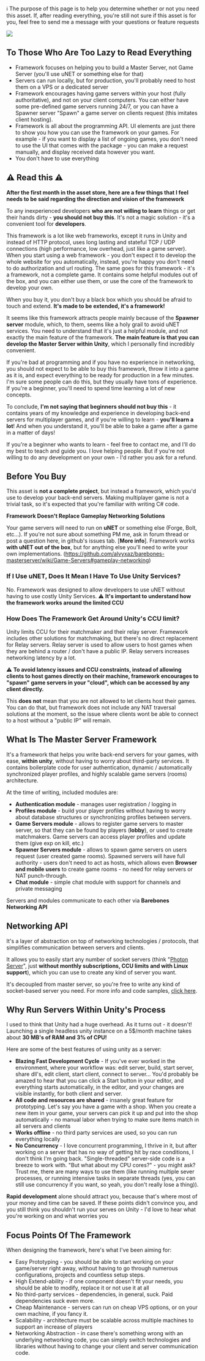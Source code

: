 :information_source: The purpose of this page is to help you determine whether or not you need this asset. If, after reading everything, you're still not sure if this asset is for you, feel free to send me a message with your questions or feature requests

[![](http://i.imgur.com/RB1F4Ym.png)](https://github.com/alvyxaz/barebones-masterserver/wiki/Introduction-To-The-Framework)

## To Those Who Are Too Lazy to Read Everything

* Framework focuses on helping you to build a Master Server, not Game Server (you'll use uNET or something else for that)
* Servers can run locally, but for production, you'll probably need to host them on a VPS or a dedicated server
* Framework encourages having game servers within your host (fully authoritative), and not on your client computers. You can either have some pre-defined game servers running 24/7, or you can have a Spawner server "Spawn" a game server on clients request (this imitates client hosting).
* Framework is all about the programming API. UI elements are just there to show you how you can use the framework on your games. For example - if you want to display a list of ongoing games, you don't need to use the UI that comes with the package - you can make a request manually, and display received data however you want.
* You don't have to use everything

## :warning: **Read this** :warning: 

**After the first month in the asset store, here are a few things that I feel needs to be said regarding the direction and vision of the framework**

To any inexperienced developers **who are not willing to learn** things or get their hands dirty - **you should not buy this**. It's not a magic solution - it's a convenient tool for **developers**.

 This framework is a lot like web frameworks, except it runs in Unity and instead of HTTP protocol, uses long lasting and stateful TCP / UDP connections (high performance, low overhead, just like a game server). When you start using a web framework - you don't expect it to develop the whole website for you automatically, instead, you're happy you don't need to do authorization and url routing. The same goes for this framework - it's a framework, not a complete game. It contains some helpful modules out of the box, and you can either use them, or use the core of the framework to develop your own.

When you buy it, you don't buy a black box which you should be afraid to touch and extend. **It's made to be extended, it's a framework!**

It seems like this framework attracts people mainly because of the **Spawner server** module, which, to them, seems like a holy grail to avoid uNET services. You need to understand that it's just a helpful module, and not exactly the main feature of the framework. **The main feature is that you can develop the Master Server within Unity**, which I personally find incredibly convenient.

If you're bad at programming and if you have no experience in networking, you should not expect to be able to buy this framework, throw it into a game as it is, and expect everything to be ready for production in a few minutes. I'm sure some people can do this, but they usually have tons of experience. If you're a beginner, you'll need to spend time learning a lot of new concepts.

To conclude, **I'm not saying that beginners should not buy this** - it contains years of my knowledge and experience in developing back-end servers for multiplayer games, and if you're willing to learn - **you'll learn a lot**! And when you understand it, you'll be able to bake a game after a game in a matter of days!

If you're a beginner who wants to learn - feel free to contact me, and I'll do my best to teach and guide you. I love helping people. But if you're not willing to do any development on your own - I'd rather you ask for a refund.

## Before You Buy

This asset is **not a complete project**, but instead a framework, which you'd use to develop your back-end servers. Making multiplayer game is not a trivial task, so it's expected that you're familiar with writing C# code.

**Framework Doesn't Replace Gameplay Networking Solutions**

Your game servers will need to run on **uNET** or something else (Forge, Bolt, etc...). If you're not sure about something PM me, ask in forum thread or post a question here, in github's issues tab. [**More info**]. Framework works **with uNET out of the box**, but for anything else you'll need to write your own implementations. (https://github.com/alvyxaz/barebones-masterserver/wiki/Game-Servers#gameplay-networking)

### If I Use uNET, Does It Mean I Have To Use Unity Services?

No. Framework was designed to allow developers to use uNET without having to use costly Unity Services. :warning: **It's important to understand how the framework works around the limited CCU**

### How Does The Framework Get Around Unity's CCU limit?

Unity limits CCU for their matchmaker and their relay server. Framework includes other solutions for matchmaking, but there's no direct replacement for Relay servers. Relay server is used to allow users to host games when they are behind a router / don't have a public IP. Relay servers increases networking latency by a lot.

⚠️ **To avoid latency issues and CCU constraints, instead of allowing clients to host games directly on their machine, framework encourages to "spawn" game servers in your "cloud", which can be accessed by any client directly.**

This **does not** mean that you are not allowed to let clients host their games. You can do that, but framework does not include any NAT traversal solutions at the moment, so the issue where clients wont be able to connect to a host without a "public IP" will remain.

## What Is The Master Server Framework

It's a framework that helps you write back-end servers for your games, with ease, **within unity**, without having to worry about third-party services. It contains boilerplate code for user authentication, dynamic / automatically synchronized player profiles, and highly scalable game servers (rooms) architecture. 

At the time of writing, included modules are:
* **Authentication module** - manages user registration / logging in
* **Profiles module** - build your player profiles without having to worry about database structures or synchronizing profiles between servers.
* **Game Servers module** - allows to register game servers to master server, so that they can be found by players (**lobby**), or used to create matchmakers. Game servers can access player profiles and update them (give exp on kill, etc.)
* **Spawner Servers module** - allows to spawn game servers on users request (user created game rooms). Spawned servers will have full authority - users don't need to act as hosts, which allows even **Browser and mobile users** to create game rooms - no need for relay servers or NAT punch-through.
* **Chat module** - simple chat module with support for channels and private messaging

Servers and modules communicate to each other via **Barebones Networking API**

## Networking API 

It's a layer of abstraction on top of networking technologies / protocols, that simplifies communication between servers and clients. 

It allows you to easily start any number of socket servers (think "[Photon Server](https://www.photonengine.com/en/OnPremise)", just **without monthly subscriptions, CCU limits and with Linux support**), which you can use to create any kind of server you want. 

It's decoupled from master server, so you're free to write any kind of socket-based server you need. For more info and code samples, [click here](https://github.com/alvyxaz/barebones-masterserver/wiki/Networking-API).

## Why Run Servers Within Unity's Process

I used to think that Unity had a huge overhead. As it turns out - it doesn't! Launching a single headless unity instance on a 5$/month machine takes about **30 MB's of RAM and 3% of CPU!**

Here are some of the best features of using unity as a server:
* **Blazing Fast Development Cycle** - If you've ever worked in the environment, where your workflow was: edit server, build, start server, share dll's, edit client, start client, connect to server... You'd probably be amazed to hear that you can click a Start button in your editor, and everything starts automatically, in the editor, and your changes are visible instantly, for both client and server.
* **All code and resources are shared** - insanely great feature for prototyping. Let's say you have a game with a shop. When you create a new item in your game, your servers can pick it up and put into the shop automatically - no manual labor when trying to make sure items match in all servers and clients
* **Works offline** - no third party services are used, so you can run everything locally
* **No Concurrency** - I love concurrent programming, I thrive in it, but after working on a server that has no way of getting hit by race conditions, I don't think I'm going back. "Single-threaded" server-side code is a breeze to work with. "But what about my CPU cores?" - you might ask? Trust me, there are many ways to use them (like running multiple sever processes, or running intensive tasks in separate threads (yes, you can still use concurrency if you want, so yeah, you don't really lose a thing)).

**Rapid development** alone should attract you, because that's where most of your money and time can be saved. If these points didn't convince you, and you still think you shouldn't run your serves on Unity - I'd love to hear what you're working on and what worries you

## Focus Points Of The Framework

When designing the framework, here's what I've been aiming for:
* Easy Prototyping - you should be able to start working on your game/server right away, without having to go through numerous configurations, projects and countless setup steps.
* High Extend-ability - if one component doesn't fit your needs, you should be able to modify, replace it or not use it at all
* No third-party services - dependencies, in general, suck. Paid dependencies suck even more.
* Cheap Maintenance - servers can run on cheap VPS options, or on your own machine, if you fancy it.
* Scalability - architecture must be scalable across multiple machines to support an increase of players
* Networking Abstraction - in case there's something wrong with an underlying networking code, you can simply switch technologies and libraries without having to change your client and server communication code.